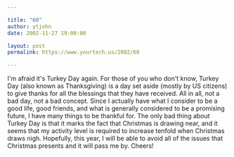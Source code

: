 ```yaml
---

title: "60"
author: ytjohn
date: 2002-11-27 19:00:00

layout: post
permalink: https://www.yourtech.us/2002/60

---
```

I'm afraid it's Turkey Day again.  For those of you who don't know, Turkey Day (also known as Thanksgiving) is a day set aside (mostly by US citizens) to give thanks for all the blessings that they have received.  All in all, not a bad day, not a bad concept.  Since I actually have what I consider to be a good life, good friends, and what is generally considered to be a promising future, I have many things to be thankful for.  The only bad thing about Turkey Day is that it marks the fact that  Christmas is drawing near, and it seems that my activity level is required to increase tenfold when Christmas draws nigh.  Hopefully, this year, I will be able to avoid all of the issues that Christmas presents and it will pass me by.  Cheers!
